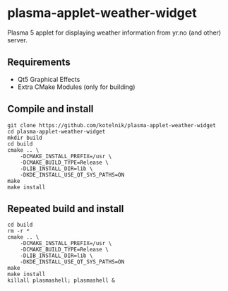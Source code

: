 # plasma-applet-weather-widget
Plasma 5 applet for displaying weather information from yr.no (and other) server.

## Requirements
* Qt5 Graphical Effects
* Extra CMake Modules (only for building)

## Compile and install
```
git clone https://github.com/kotelnik/plasma-applet-weather-widget
cd plasma-applet-weather-widget
mkdir build
cd build
cmake .. \
    -DCMAKE_INSTALL_PREFIX=/usr \
    -DCMAKE_BUILD_TYPE=Release \
    -DLIB_INSTALL_DIR=lib \
    -DKDE_INSTALL_USE_QT_SYS_PATHS=ON
make
make install
```

## Repeated build and install
```
cd build
rm -r *
cmake .. \
    -DCMAKE_INSTALL_PREFIX=/usr \
    -DCMAKE_BUILD_TYPE=Release \
    -DLIB_INSTALL_DIR=lib \
    -DKDE_INSTALL_USE_QT_SYS_PATHS=ON
make
make install
killall plasmashell; plasmashell &
```
